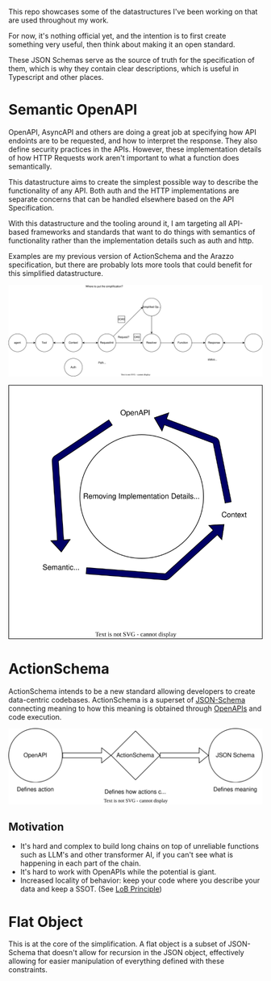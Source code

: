This repo showcases some of the datastructures I've been working on that are used throughout my work.

For now, it's nothing official yet, and the intention is to first create something very useful, then think about making it an open standard.

These JSON Schemas serve as the source of truth for the specification of them, which is why they contain clear descriptions, which is useful in Typescript and other places.

# Semantic OpenAPI

OpenAPI, AsyncAPI and others are doing a great job at specifying how API endoints are to be requested, and how to interpret the response. They also define security practices in the APIs. However, these implementation details of how HTTP Requests work aren't important to what a function does semantically.

This datastructure aims to create the simplest possible way to describe the functionality of any API. Both auth and the HTTP implementations are separate concerns that can be handled elsewhere based on the API Specification.

With this datastructure and the tooling around it, I am targeting all API-based frameworks and standards that want to do things with semantics of functionality rather than the implementation details such as auth and http.

Examples are my previous version of ActionSchema and the Arazzo specification, but there are probably lots more tools that could benefit for this simplified datastructure.

![](request-normalisation.drawio.svg)

![](openapi-semantic-context.drawio.svg)

# ActionSchema

ActionSchema intends to be a new standard allowing developers to create data-centric codebases. ActionSchema is a superset of [JSON-Schema](https://json-schema.org) connecting meaning to how this meaning is obtained through [OpenAPIs](https://www.openapis.org/) and code execution.

![](actionschema.drawio.svg)

## Motivation

- It's hard and complex to build long chains on top of unreliable functions such as LLM's and other transformer AI, if you can't see what is happening in each part of the chain.
- It's hard to work with OpenAPIs while the potential is giant.
- Increased locality of behavior: keep your code where you describe your data and keep a SSOT. (See [LoB Principle](https://htmx.org/essays/locality-of-behaviour/))

# Flat Object

This is at the core of the simplification. A flat object is a subset of JSON-Schema that doesn't allow for recursion in the JSON object, effectively allowing for easier manipulation of everything defined with these constraints.
